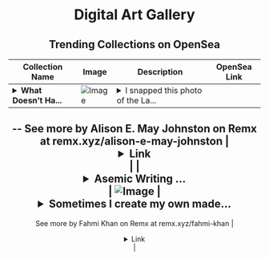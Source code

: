 <div align="center">

# Digital Art Gallery

## Trending Collections on OpenSea

| Collection Name                       | Image                                                                                     | Description                       | OpenSea Link                                                                                          |
|---------------------------------------|-------------------------------------------------------------------------------------------|-----------------------------------|--------------------------------------------------------------------------------------------------------|
| **<details><summary>What Doesn’t Ha...</summary>What Doesn’t Happen in Vegas</details>** | ![Image](https://i.seadn.io/s/raw/files/c59ab2f7611f3e6f1878df6bcb0575b8.jpg?w=500&auto=format?w=200&auto=format) | <details><summary>I snapped this photo of the La...</summary>I snapped this photo of the Las Vegas Strip on 5/31/20, when the COVID outbreak had just about everywhere shut down. It was so surreal to see little to no traffic on Las Vegas Blvd.  At this time, what was happening in Vegas was no secret to keep (because nothing was happening).
--
See more by Alison E. May Johnston on Remx at remx.xyz/alison-e-may-johnston</details> | <details><summary>Link</summary>[What Doesn’t Happen in Vegas](https://opensea.io/collection/what-doesnt-happen-in-vegas)</details> |
| **<details><summary>Asemic Writing ...</summary>Asemic Writing in Raspberry.</details>** | ![Image](https://i.seadn.io/s/raw/files/e54fdaf215d5b205a8b9356c1389d879.jpg?w=500&auto=format?w=200&auto=format) | <details><summary>Sometimes I create my own made...</summary>Sometimes I create my own made up words ~ it’s called  Asemic writing~  “creating visually interesting marks and patterns on paper without any specific linguistic meaning, essentially "writing" without real words”. These are calligraphic patterns made up of lines that intrigue me. You can tell from this work I was influenced by the Japanese fonts. This is just a corner of the original work, which was done with Gelli plate printing and calligraphic lines done with brush & sumi ink. #fahmikhan
--
See more by Fahmi Khan on Remx at remx.xyz/fahmi-khan</details> | <details><summary>Link</summary>[Asemic Writing in Raspberry.](https://opensea.io/collection/asemic-writing-in-raspberry)</details> |

</div>